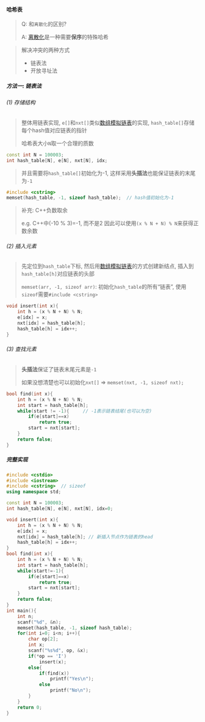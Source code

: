 #### 哈希表

> Q: 和`离散化`的区别?
> 
> A: [离散化](/acwing/Section%201/acwing%20-%20%E7%A6%BB%E6%95%A3%E5%8C%96.md)是一种需要**保序**的特殊哈希

> 解决冲突的两种方式
> - 链表法
> - 开放寻址法

##### 方法一: 链表法
###### (1) 存储结构
> 整体用链表实现, `e[]`和`nxt[]`类似[数组模拟链表](/acwing/Section%202/1_linkedlist.cpp)的实现, `hash_table[]`存储每个hash值对应链表的指针
> 
> 哈希表大小`N`取一个合理的质数

```CPP
const int N = 100003;
int hash_table[N], e[N], nxt[N], idx;
```

> 并且需要将`hash_table[]`初始化为-1, 这样采用**头插法**也能保证链表的末尾为`-1`

```CPP
#include <cstring>
memset(hash_table, -1, sizeof hash_table);  // hash值初始化为-1
```

> 补充: C++负数取余
> 
> e.g. C++中(-10 % 3)=-1, 而不是2
> 因此可以使用`(x % N + N) % N`来获得正数余数

###### (2) 插入元素
> 先定位到`hash_table`下标, 然后用[数组模拟链表](/acwing/Section%202/1_linkedlist.cpp)的方式创建新结点, 插入到`hash_table[h]`对应链表的头部
> 
> `memset(arr, -1, sizeof arr)`: 初始化`hash_table`的所有“链表”, 使用`sizeof`需要`#include <cstring>`

```CPP
void insert(int x){
    int h = (x % N + N) % N;
    e[idx] = x;
    nxt[idx] = hash_table[h];
    hash_table[h] = idx++;
}
```

###### (3) 查找元素
> **头插法**保证了链表末尾元素是`-1`
> 
> 如果没想清楚也可以初始化`nxt[]` => `memset(nxt, -1, sizeof nxt);`

```CPP
bool find(int x){
    int h = (x % N + N) % N;
    int start = hash_table[h];
    while(start != -1){     // -1表示链表结尾(也可以为空)
        if(e[start]==x)
            return true;
        start = nxt[start];
    }
    return false;
}
```

##### 完整实现
```CPP
#include <cstdio>
#include <iostream>
#include <cstring>  // sizeof
using namespace std;

const int N = 100003;
int hash_table[N], e[N], nxt[N], idx=0;

void insert(int x){
    int h = (x % N + N) % N;
    e[idx] = x;
    nxt[idx] = hash_table[h]; // 新插入节点作为链表的head
    hash_table[h] = idx++;
}
bool find(int x){
    int h = (x % N + N) % N;
    int start = hash_table[h];
    while(start!=-1){
        if(e[start]==x)
            return true;
        start = nxt[start];
    }
    return false;
}
int main(){
    int n;
    scanf("%d", &n);
    memset(hash_table, -1, sizeof hash_table);
    for(int i=0; i<n; i++){
        char op[2];
        int x;
        scanf("%s%d", op, &x);
        if(*op == 'I')
            insert(x);
        else{
            if(find(x))
                printf("Yes\n");
            else
                printf("No\n");
        }
    }
    return 0;
}
```